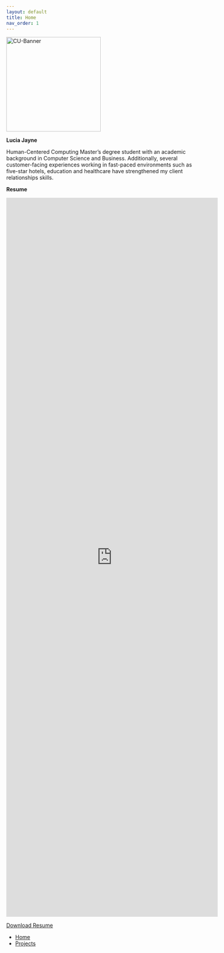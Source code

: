 ```yaml
---
layout: default
title: Home
nav_order: 1
---
```


<img src='https://www.colorado.edu/profiles/express/themes/ucb/images/cu-boulder-logo-text-black.svg' width='250' alt='CU-Banner'>

**Lucia Jayne**

Human-Centered Computing Master’s degree student with an academic background in Computer Science and Business. Additionally, several customer-facing experiences working in fast-paced environments such as five-star hotels, education and healthcare have strengthened my client relationships skills.

**Resume**
<iframe src="https://docs.google.com/document/d/e/2PACX-1vRpHNvUHxMTfSIUMejdcWFLPx10KaCRj-G8WoNRarYzbxIxTMOV2WD9liGMdJb-BWSNTOSulz75Ee_o/pub?embedded=true" frameborder="0" width="560" height="1900" allowfullscreen="true" mozallowfullscreen="true" webkitallowfullscreen="true"></iframe>

[Download Resume](content/resume.pdf)

- [Home](index)
- [Projects](03-projects)
